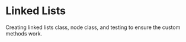 # Linked Lists

Creating linked lists class, node class, and testing to ensure the custom methods work.
